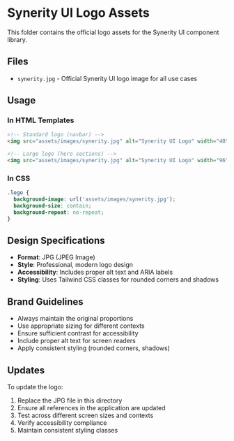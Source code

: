 # Synerity UI Logo Assets

This folder contains the official logo assets for the Synerity UI component library.

## Files

- `synerity.jpg` - Official Synerity UI logo image for all use cases

## Usage

### In HTML Templates
```html
<!-- Standard logo (navbar) -->
<img src="assets/images/synerity.jpg" alt="Synerity UI Logo" width="40" height="40" class="rounded-lg" />

<!-- Large logo (hero sections) -->
<img src="assets/images/synerity.jpg" alt="Synerity UI Logo" width="96" height="96" class="rounded-xl shadow-lg" />
```

### In CSS
```css
.logo {
  background-image: url('assets/images/synerity.jpg');
  background-size: contain;
  background-repeat: no-repeat;
}
```

## Design Specifications

- **Format**: JPG (JPEG Image)
- **Style**: Professional, modern logo design
- **Accessibility**: Includes proper alt text and ARIA labels
- **Styling**: Uses Tailwind CSS classes for rounded corners and shadows

## Brand Guidelines

- Always maintain the original proportions
- Use appropriate sizing for different contexts
- Ensure sufficient contrast for accessibility
- Include proper alt text for screen readers
- Apply consistent styling (rounded corners, shadows)

## Updates

To update the logo:
1. Replace the JPG file in this directory
2. Ensure all references in the application are updated
3. Test across different screen sizes and contexts
4. Verify accessibility compliance
5. Maintain consistent styling classes

